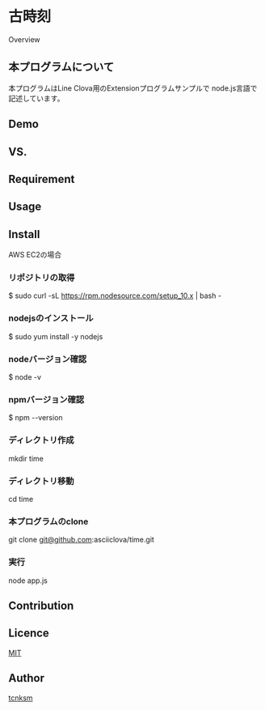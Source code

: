古時刻
====

Overview

## 本プログラムについて
本プログラムはLine Clova用のExtensionプログラムサンプルで
node.js言語で記述しています。

## Demo

## VS. 

## Requirement

## Usage

## Install
AWS EC2の場合
### リポジトリの取得
$ sudo curl -sL https://rpm.nodesource.com/setup_10.x | bash -

### nodejsのインストール
$ sudo yum install -y nodejs

### nodeバージョン確認
$ node -v

### npmバージョン確認
$ npm --version

### ディレクトリ作成
mkdir time

### ディレクトリ移動
cd time

### 本プログラムのclone
git clone git@github.com:asciiclova/time.git

### 実行
node app.js

## Contribution

## Licence

[MIT](https://github.com/tcnksm/tool/blob/master/LICENCE)

## Author

[tcnksm](https://github.com/tcnksm)
